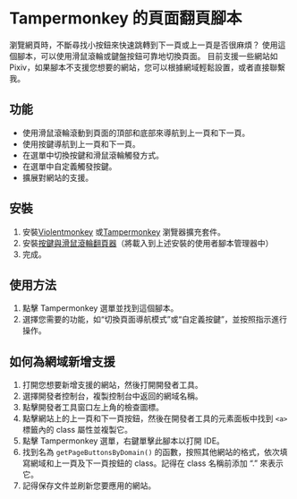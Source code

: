 # Tampermonkey 的頁面翻頁腳本

瀏覽網頁時，不斷尋找小按鈕來快速跳轉到下一頁或上一頁是否很麻煩？
使用這個腳本，可以使用滑鼠滾輪或鍵盤按鈕可靠地切換頁面。
目前支援一些網站如 Pixiv，如果腳本不支援您想要的網站，您可以根據網域輕鬆設置，或者直接聯繫我。

## 功能

* 使用滑鼠滾輪滾動到頁面的頂部和底部來導航到上一頁和下一頁。
* 使用按鍵導航到上一頁和下一頁。
* 在選單中切換按鍵和滑鼠滾輪觸發方式。
* 在選單中自定義觸發按鍵。
* 擴展對網站的支援。

## 安裝

1. 安裝[Violentmonkey](https://violentmonkey.github.io) 或[Tampermonkey](https://www.tampermonkey.net/) 瀏覽器擴充套件。
2. 安裝[按鍵與滑鼠滾輪翻頁器](https://greasyfork.org/zh-TW/scripts/494851-%E6%8C%89%E9%8D%B5%E8%88%87%E6%BB%91%E9%BC%A0%E6%BB%BE%E8%BC%AA%E7%BF%BB%E9%A0%81%E5%99%A8)（將載入到上述安裝的使用者腳本管理器中）
3. 完成。

## 使用方法

1. 點擊 Tampermonkey 選單並找到這個腳本。
2. 選擇您需要的功能，如“切換頁面導航模式”或“自定義按鍵”，並按照指示進行操作。

## 如何為網域新增支援

1. 打開您想要新增支援的網站，然後打開開發者工具。
2. 選擇開發者控制台，複製控制台中返回的網域名稱。
3. 點擊開發者工具窗口左上角的檢查圖標。
4. 點擊網站上的上一頁和下一頁按鈕，然後在開發者工具的元素面板中找到 `<a>` 標籤內的 class 屬性並複製它。
5. 點擊 Tampermonkey 選單，右鍵單擊此腳本以打開 IDE。
6. 找到名為 `getPageButtonsByDomain()` 的函數，按照其他網站的格式，依次填寫網域和上一頁及下一頁按鈕的 class。記得在 class 名稱前添加 “.” 來表示它。
7. 記得保存文件並刷新您要應用的網站。
